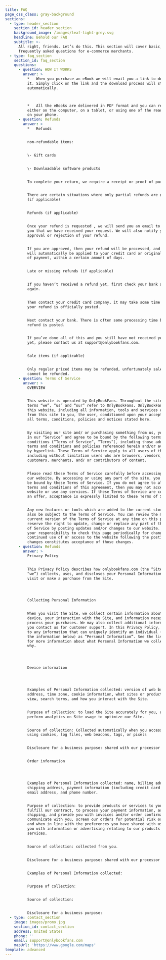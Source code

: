 ```yaml
---
title: FAQ
page_css_class: gray-background
sections:
  - type: header_section
    section_id: header_section
    background_image: /images/leaf-light-grey.svg
    headline: Behold our FAQ
    subtitle: >-
      All right, friends. Let’s do this. This section will cover basic,
      frequently asked questions for e-commerce merchants.
  - type: faq_section
    section_id: faq_section
    questions:
      - question: HOW IT WORKS
        answer: >
          *   When you purchase an eBook we will email you a link to download
          it. Simply click on the link and the download process will start
          automatically.



          *   All the eBooks are delivered in PDF format and you can read them
          either on the computer, on a tablet, or using one of the reading apps
          on your phone.
      - question: Refunds
        answer: >
          *   Refunds


          non-refundable items:


          \- Gift cards


          \- Downloadable software products


          To complete your return, we require a receipt or proof of purchase.


          There are certain situations where only partial refunds are granted
          (if applicable)


          Refunds (if applicable)


          Once your refund is requested , we will send you an email to notify
          you that we have received your request. We will also notify you of the
          approval or rejection of your refund.


          If you are approved, then your refund will be processed, and a credit
          will automatically be applied to your credit card or original method
          of payment, within a certain amount of days.


          Late or missing refunds (if applicable)


          If you haven’t received a refund yet, first check your bank account
          again.


          Then contact your credit card company, it may take some time before
          your refund is officially posted.


          Next contact your bank. There is often some processing time before a
          refund is posted.


          If you’ve done all of this and you still have not received your refund
          yet, please contact us at support@onlybookfans.com.


          Sale items (if applicable)


          Only regular priced items may be refunded, unfortunately sale items
          cannot be refunded.
      - question: Terms of Service
        answer: >
          OVERVIEW


          This website is operated by OnlyBookFans. Throughout the site, the
          terms “we”, “us” and “our” refer to OnlyBookFans. OnlyBookFans offers
          this website, including all information, tools and services available
          from this site to you, the user, conditioned upon your acceptance of
          all terms, conditions, policies and notices stated here.


          By visiting our site and/ or purchasing something from us, you engage
          in our “Service” and agree to be bound by the following terms and
          conditions (“Terms of Service”, “Terms”), including those additional
          terms and conditions and policies referenced herein and/or available
          by hyperlink. These Terms of Service apply to all users of the site,
          including without limitation users who are browsers, vendors,
          customers, merchants, and/ or contributors of content.


          Please read these Terms of Service carefully before accessing or using
          our website. By accessing or using any part of the site, you agree to
          be bound by these Terms of Service. If you do not agree to all the
          terms and conditions of this agreement, then you may not access the
          website or use any services. If these Terms of Service are considered
          an offer, acceptance is expressly limited to these Terms of Service.


          Any new features or tools which are added to the current store shall
          also be subject to the Terms of Service. You can review the most
          current version of the Terms of Service at any time on this page. We
          reserve the right to update, change or replace any part of these Terms
          of Service by posting updates and/or changes to our website. It is
          your responsibility to check this page periodically for changes. Your
          continued use of or access to the website following the posting of any
          changes constitutes acceptance of those changes.
      - question: Refunds
        answer: >
          Privacy Policy


          This Privacy Policy describes how onlybookfans.com (the “Site” or
          “we”) collects, uses, and discloses your Personal Information when you
          visit or make a purchase from the Site.




          Collecting Personal Information


          When you visit the Site, we collect certain information about your
          device, your interaction with the Site, and information necessary to
          process your purchases. We may also collect additional information if
          you contact us for customer support. In this Privacy Policy, we refer
          to any information that can uniquely identify an individual (including
          the information below) as “Personal Information”. See the list below
          for more information about what Personal Information we collect and
          why.




          Device information




          Examples of Personal Information collected: version of web browser, IP
          address, time zone, cookie information, what sites or products you
          view, search terms, and how you interact with the Site.


          Purpose of collection: to load the Site accurately for you, and to
          perform analytics on Site usage to optimize our Site.


          Source of collection: Collected automatically when you access our Site
          using cookies, log files, web beacons, tags, or pixels


          Disclosure for a business purpose: shared with our processor Shopify 


          Order information




          Examples of Personal Information collected: name, billing address,
          shipping address, payment information (including credit card numbers ,
          email address, and phone number.


          Purpose of collection: to provide products or services to you to
          fulfill our contract, to process your payment information, arrange for
          shipping, and provide you with invoices and/or order confirmations,
          communicate with you, screen our orders for potential risk or fraud,
          and when in line with the preferences you have shared with us, provide
          you with information or advertising relating to our products or
          services.


          Source of collection: collected from you.


          Disclosure for a business purpose: shared with our processor Shopify


          Examples of Personal Information collected:


          Purpose of collection: 


          Source of collection: 


          Disclosure for a business purpose: 
  - type: contact_section
    image: images/promo.jpg
    section_id: contact_section
    address: United States
    phone: ''
    email: support@onlybookfans.com
    mapUrl: 'https://www.google.com/maps'
template: advanced
---
```

